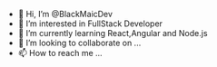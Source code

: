- 👋 Hi, I’m @BlackMaicDev
- 👀 I’m interested in FullStack Developer
- 🌱 I’m currently learning React,Angular and Node.js
- 💞️ I’m looking to collaborate on ...
- 📫 How to reach me ...

<!---
BlackMaicDev/BlackMaicDev is a ✨ special ✨ repository because its `README.md` (this file) appears on your GitHub profile.
You can click the Preview link to take a look at your changes.
--->
